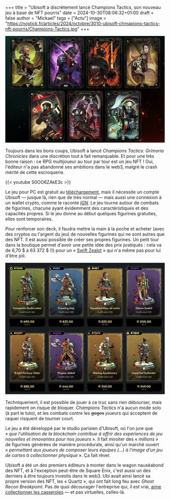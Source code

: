 +++
title = "Ubisoft a discrètement lancé Champions Tactics, son nouveau jeu à base de NFT pourris"
date = 2024-10-30T08:06:32+01:00
draft = false
author = "Mickael"
tags = ["Actu"]
image = "https://nostick.fr/articles/2024/octobre/3010-ubisoft-chmapions-tactics-nft-pourris/Champions-Tactics.jpg"
+++

![Champions Tactics](Champions-Tactics.jpg "")

Toujours dans les bons coups, Ubisoft a lancé *Champions Tactics: Grimoria Chronicles* dans une discrétion tout à fait remarquable. Et pour une très bonne raison : ce RPG multijoueur au tour par tour est un jeu NFT ! Oui, l'éditeur n'a pas abandonné ses ambitions dans le web3, malgré le crash mérité de cette escroquerie.

{{< youtube S0OO6ZAkE3c >}}

Le jeu pour PC est gratuit au [téléchargement](https://championstactics.ubisoft.com), mais il nécessite un compte Ubisoft — jusque là, rien que de très normal — mais aussi une connexion à un wallet crypto, comme le raconte *[IGN](https://www.ign.com/articles/ubisoft-just-quietly-launched-a-full-blown-nft-game?utm_source=flipboard&utm_medium=activitypub)*. Le jeu tourne autour de combats de figurines, chacune ayant évidemment des caractéristiques et des capacités propres. Si le jeu donne au début quelques figurines gratuites, elles sont temporaires. 

Pour renforcer son deck, il faudra mettre la main à la poche et acheter (avec des cryptos ou l'argent du jeu) de nouvelles figurines qui ne sont autres que des NFT. Il est aussi possible de créer ses propres figurines. Un petit tour dans la boutique permet d'avoir une petite idée des prix pratiqués : cela va de 6,70 $ à 63 372 $ (!) pour un « [Swift Zealot](https://championstactics.ubisoft.com/items/champions/2107) » qui n'a même pas pour lui d'être joli.

![Champions Tactics](Champions-Tactics-nft.jpg "")

Techniquement, il est possible de jouer à ce truc sans rien débourser, mais rapidement on risque de bloquer. *Champions Tactics* n'a aucun mode solo (à part le tuto), et les combats contre les ~~gogos~~ joueurs qui acceptent de raquer risquent de tourner court.

Le jeu a été développé par le studio parisien d'Ubisoft, où l'on jure que « *que l’utilisation de la blockchain contribue à offrir des expériences de jeu nouvelles et innovantes pour nos joueurs* ». Il fait miroiter des « *millions* » de figurines générées de manière procédurale, ainsi qu'un marché ouvert « *permettant aux joueurs de composer leurs équipes (…) à l’image d’un jeu de cartes à collectionner physique* ». Ça fait rêver.

Ubisoft a été un des premiers éditeurs à monter dans le wagon nauséabond des NFT, et à l'exception peut-être de Square Enix, c'est aussi un des derniers à être toujours investis dans le web3. Ubi avait ainsi lancé sa propre version des NFT, les « Quartz », qui ont fait long feu avec *Ghost Recon Breakpoint*. Pas de quoi décourager l'entreprise qui, il est vrai, [aime collectionner les casseroles](https://nostick.fr/articles/2024/septembre/2809-backlog-assassins-creed-shadows-frostpunk-2-musee-nintendo-tcg-card-shop-simulator/#la-grosse-info-de-la-semaine--comment-ça-va-mal-ubisoft-) — et pas virtuelles, celles-là.